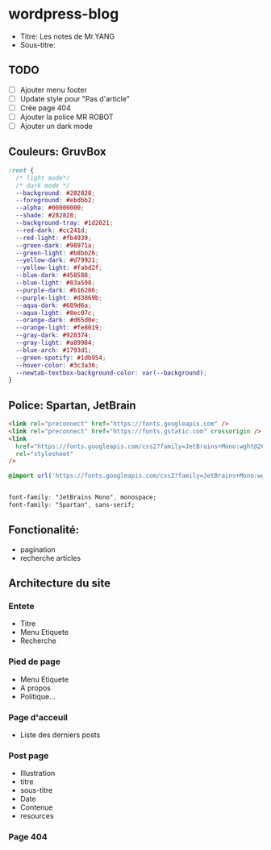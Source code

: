 # wordpress-blog

- Titre: Les notes de Mr.YANG
- Sous-titre:

## TODO

- [ ] Ajouter menu footer
- [ ] Update style pour "Pas d'article"
- [ ] Crée page 404
- [ ] Ajouter la police MR ROBOT
- [ ] Ajouter un dark mode

## Couleurs: GruvBox

```css
:root {
  /* light mode*/
  /* dark mode */
  --background: #282828;
  --foreground: #ebdbb2;
  --alpha: #00000000;
  --shade: #282828;
  --background-tray: #1d2021;
  --red-dark: #cc241d;
  --red-light: #fb4939;
  --green-dark: #98971a;
  --green-light: #b8bb26;
  --yellow-dark: #d79921;
  --yellow-light: #fabd2f;
  --blue-dark: #458588;
  --blue-light: #83a598;
  --purple-dark: #b16286;
  --purple-light: #d3869b;
  --aqua-dark: #689d6a;
  --aqua-light: #8ec07c;
  --orange-dark: #d65d0e;
  --orange-light: #fe8019;
  --gray-dark: #928374;
  --gray-light: #a89984;
  --blue-arch: #1793d1;
  --green-spotify: #1db954;
  --hover-color: #3c3a36;
  --newtab-textbox-background-color: var(--background);
}
```

## Police: Spartan, JetBrain

```html
<link rel="preconnect" href="https://fonts.googleapis.com" />
<link rel="preconnect" href="https://fonts.gstatic.com" crossorigin />
<link
  href="https://fonts.googleapis.com/css2?family=JetBrains+Mono:wght@200;400;600&family=Spartan:wght@300;400;500;700&display=swap"
  rel="stylesheet"
/>
```

```css
@import url('https://fonts.googleapis.com/css2?family=JetBrains+Mono:wght@200;400;600&family=Spartan:wght@200;400;600&display=swap');


font-family: "JetBrains Mono", monospace;
font-family: "Spartan", sans-serif;
```

## Fonctionalité:

- pagination
- recherche articles

## Architecture du site

### Entete

- Titre
- Menu Etiquete
- Recherche

### Pied de page

- Menu Etiquete
- A propos
- Politique...

### Page d'acceuil

- Liste des derniers posts

### Post page

- Illustration
- titre
- sous-titre
- Date
- Contenue
- resources

### Page 404
